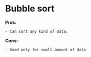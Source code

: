 # Bubble sort
**Pros:**

    - Can sort any kind of data;


**Cons:**

    - Good only for small amount of data
